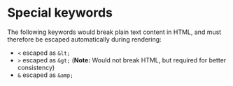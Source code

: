 # Special keywords

The following keywords would break plain text content in HTML, and must therefore be escaped automatically during rendering:

- `<` escaped as `&lt;`
- `>` escaped as `&gt;` (**Note:** Would not break HTML, but required for better consistency)
- `&` escaped as `&amp;`
